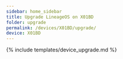 ```yaml
---
sidebar: home_sidebar
title: Upgrade LineageOS on X01BD
folder: upgrade
permalink: /devices/X01BD/upgrade/
device: X01BD
---
```

{% include templates/device_upgrade.md %}
